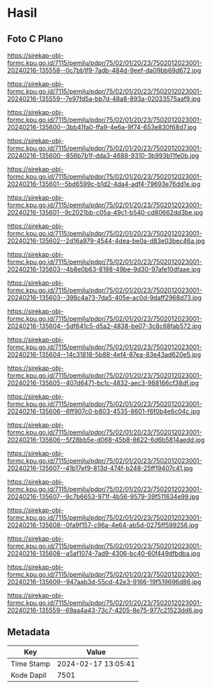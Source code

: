 # Hasil

## Foto C Plano

https://sirekap-obj-formc.kpu.go.id/7115/pemilu/pdpr/75/02/01/20/23/7502012023001-20240216-135558--0c7bb1f9-7adb-484d-9eef-da09bb69d672.jpg

https://sirekap-obj-formc.kpu.go.id/7115/pemilu/pdpr/75/02/01/20/23/7502012023001-20240216-135559--7e97fd5a-bb7d-48a8-893a-02033575aaf9.jpg

https://sirekap-obj-formc.kpu.go.id/7115/pemilu/pdpr/75/02/01/20/23/7502012023001-20240216-135600--3bb41fa0-ffa9-4e6a-9f74-653e830f68d7.jpg

https://sirekap-obj-formc.kpu.go.id/7115/pemilu/pdpr/75/02/01/20/23/7502012023001-20240216-135600--856b7b1f-dda3-4688-9310-3b993b11fe0b.jpg

https://sirekap-obj-formc.kpu.go.id/7115/pemilu/pdpr/75/02/01/20/23/7502012023001-20240216-135601--5bd6599c-b1d2-4da4-adf4-79693e76dd1e.jpg

https://sirekap-obj-formc.kpu.go.id/7115/pemilu/pdpr/75/02/01/20/23/7502012023001-20240216-135601--9c2021bb-c05a-49c1-b540-cd80662dd3be.jpg

https://sirekap-obj-formc.kpu.go.id/7115/pemilu/pdpr/75/02/01/20/23/7502012023001-20240216-135602--2d16a979-4544-4dea-be0a-d83e03bec46a.jpg

https://sirekap-obj-formc.kpu.go.id/7115/pemilu/pdpr/75/02/01/20/23/7502012023001-20240216-135603--4b8e0b63-8198-49be-9d30-97afe10dfaae.jpg

https://sirekap-obj-formc.kpu.go.id/7115/pemilu/pdpr/75/02/01/20/23/7502012023001-20240216-135603--398c4a73-7da5-405e-ac0d-9daff2968d73.jpg

https://sirekap-obj-formc.kpu.go.id/7115/pemilu/pdpr/75/02/01/20/23/7502012023001-20240216-135604--5df641c5-d5a2-4838-be07-3c8c68fab572.jpg

https://sirekap-obj-formc.kpu.go.id/7115/pemilu/pdpr/75/02/01/20/23/7502012023001-20240216-135604--14c31818-5b88-4ef4-87ea-83e43ad620e5.jpg

https://sirekap-obj-formc.kpu.go.id/7115/pemilu/pdpr/75/02/01/20/23/7502012023001-20240216-135605--407d6471-bc1c-4832-aec3-988166cf38df.jpg

https://sirekap-obj-formc.kpu.go.id/7115/pemilu/pdpr/75/02/01/20/23/7502012023001-20240216-135606--6ff907c0-b803-4535-8601-f6f0b4e6c04c.jpg

https://sirekap-obj-formc.kpu.go.id/7115/pemilu/pdpr/75/02/01/20/23/7502012023001-20240216-135606--5f28bb5e-d068-45b8-8622-6d6b5814aedd.jpg

https://sirekap-obj-formc.kpu.go.id/7115/pemilu/pdpr/75/02/01/20/23/7502012023001-20240216-135607--41b17ef9-813d-474f-b248-25ff19407c41.jpg

https://sirekap-obj-formc.kpu.go.id/7115/pemilu/pdpr/75/02/01/20/23/7502012023001-20240216-135607--9c7b6653-971f-4b56-9579-39f511634e99.jpg

https://sirekap-obj-formc.kpu.go.id/7115/pemilu/pdpr/75/02/01/20/23/7502012023001-20240216-135608--0fa9f157-c96a-4e64-ab5d-0275ff599256.jpg

https://sirekap-obj-formc.kpu.go.id/7115/pemilu/pdpr/75/02/01/20/23/7502012023001-20240216-135608--a5af1074-7ad9-4306-bc40-60f449dfbdba.jpg

https://sirekap-obj-formc.kpu.go.id/7115/pemilu/pdpr/75/02/01/20/23/7502012023001-20240216-135609--947aab3d-55cd-42e3-9166-19f519696d86.jpg

https://sirekap-obj-formc.kpu.go.id/7115/pemilu/pdpr/75/02/01/20/23/7502012023001-20240216-135559--69aa4a43-73c7-4205-8e75-977c21523dd6.jpg


## Metadata

| Key        | Value               |
| ---------- | ------------------- |
| Time Stamp | 2024-02-17 13:05:41 |
| Kode Dapil | 7501                |



